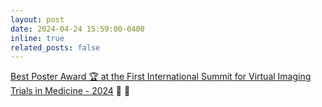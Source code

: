```yaml
---
layout: post
date: 2024-04-24 15:59:00-0400
inline: true
related_posts: false
---
```


[Best Poster Award 🏆 at the First International Summit for Virtual Imaging Trials in Medicine - 2024](https://www.linkedin.com/feed/update/urn:li:activity:7189014696270667777/) 🌟 🌟 

